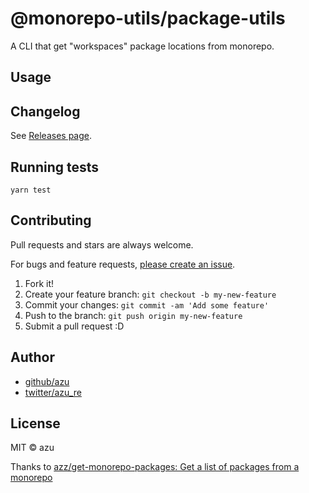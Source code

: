 # @monorepo-utils/package-utils

A CLI that get "workspaces" package locations from monorepo.

## Usage




## Changelog

See [Releases page](https://github.com/azu/monorepo-utils/releases).

## Running tests

    yarn test

## Contributing

Pull requests and stars are always welcome.

For bugs and feature requests, [please create an issue](https://github.com/azu/monorepo-utils/issues).

1. Fork it!
2. Create your feature branch: `git checkout -b my-new-feature`
3. Commit your changes: `git commit -am 'Add some feature'`
4. Push to the branch: `git push origin my-new-feature`
5. Submit a pull request :D

## Author

- [github/azu](https://github.com/azu)
- [twitter/azu_re](https://twitter.com/azu_re)

## License

MIT © azu

Thanks to [azz/get-monorepo-packages: Get a list of packages from a monorepo](https://github.com/azz/get-monorepo-packages)

